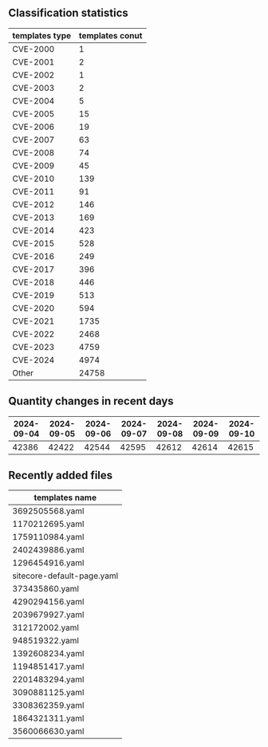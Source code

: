 ## Classification statistics
| templates type | templates conut | 
| --- | --- |
| CVE-2000 | 1 |
| CVE-2001 | 2 |
| CVE-2002 | 1 |
| CVE-2003 | 2 |
| CVE-2004 | 5 |
| CVE-2005 | 15 |
| CVE-2006 | 19 |
| CVE-2007 | 63 |
| CVE-2008 | 74 |
| CVE-2009 | 45 |
| CVE-2010 | 139 |
| CVE-2011 | 91 |
| CVE-2012 | 146 |
| CVE-2013 | 169 |
| CVE-2014 | 423 |
| CVE-2015 | 528 |
| CVE-2016 | 249 |
| CVE-2017 | 396 |
| CVE-2018 | 446 |
| CVE-2019 | 513 |
| CVE-2020 | 594 |
| CVE-2021 | 1735 |
| CVE-2022 | 2468 |
| CVE-2023 | 4759 |
| CVE-2024 | 4974 |
| Other | 24758 |
## Quantity changes in recent days
|2024-09-04 | 2024-09-05 | 2024-09-06 | 2024-09-07 | 2024-09-08 | 2024-09-09 | 2024-09-10|
|--- | ------ | ------ | ------ | ------ | ------ | ---|
|42386 | 42422 | 42544 | 42595 | 42612 | 42614 | 42615|
## Recently added files
| templates name | 
| --- |
| 3692505568.yaml |
| 1170212695.yaml |
| 1759110984.yaml |
| 2402439886.yaml |
| 1296454916.yaml |
| sitecore-default-page.yaml |
| 373435860.yaml |
| 4290294156.yaml |
| 2039679927.yaml |
| 312172002.yaml |
| 948519322.yaml |
| 1392608234.yaml |
| 1194851417.yaml |
| 2201483294.yaml |
| 3090881125.yaml |
| 3308362359.yaml |
| 1864321311.yaml |
| 3560066630.yaml |
